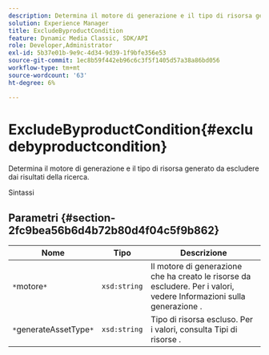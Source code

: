 ```yaml
---
description: Determina il motore di generazione e il tipo di risorsa generato da escludere dai risultati della ricerca.
solution: Experience Manager
title: ExcludeByproductCondition
feature: Dynamic Media Classic, SDK/API
role: Developer,Administrator
exl-id: 5b37e01b-9e9c-4d34-9d39-1f9bfe356e53
source-git-commit: 1ec8b59f442eb96c6c3f5f1405d57a38a86bd056
workflow-type: tm+mt
source-wordcount: '63'
ht-degree: 6%

---
```


# ExcludeByproductCondition{#excludebyproductcondition}

Determina il motore di generazione e il tipo di risorsa generato da escludere dai risultati della ricerca.

Sintassi

## Parametri {#section-2fc9bea56b6d4b72b80d4f04c5f9b862}

| Nome | Tipo | Descrizione |
|---|---|---|
| `*`motore`*` | `xsd:string` | Il motore di generazione che ha creato le risorse da escludere. Per i valori, vedere Informazioni sulla generazione . |
| `*`generateAssetType`*` | `xsd:string` | Tipo di risorsa escluso. Per i valori, consulta Tipi di risorse . |
